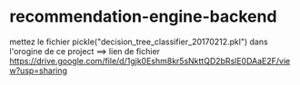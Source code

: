 # recommendation-engine-backend

mettez le fichier pickle("decision_tree_classifier_20170212.pkl")  dans l'orogine de ce project
      ==> lien de fichier https://drive.google.com/file/d/1gjk0Eshm8kr5sNkttQD2bRslE0DAaE2F/view?usp=sharing
